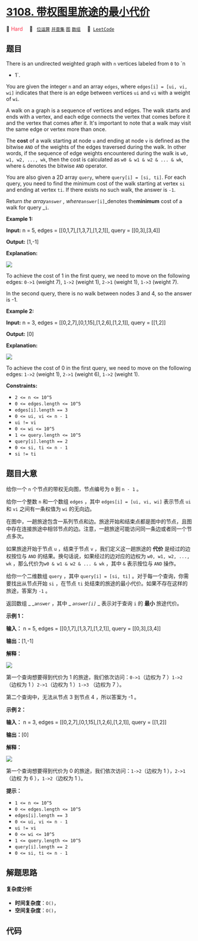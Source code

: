 # [3108. 带权图里旅途的最小代价](https://leetcode.com/problems/minimum-cost-walk-in-weighted-graph)

🔴 <font color=#ff334b>Hard</font>&emsp; 🔖&ensp; [`位运算`](/tag/bit-manipulation.md) [`并查集`](/tag/union-find.md) [`图`](/tag/graph.md) [`数组`](/tag/array.md)&emsp; 🔗&ensp;[`LeetCode`](https://leetcode.com/problems/minimum-cost-walk-in-weighted-graph)

## 题目

There is an undirected weighted graph with `n` vertices labeled from `0` to `n
- 1`.

You are given the integer `n` and an array `edges`, where `edges[i] = [ui, vi,
wi]` indicates that there is an edge between vertices `ui` and `vi` with a
weight of `wi`.

A walk on a graph is a sequence of vertices and edges. The walk starts and
ends with a vertex, and each edge connects the vertex that comes before it and
the vertex that comes after it. It's important to note that a walk may visit
the same edge or vertex more than once.

The **cost** of a walk starting at node `u` and ending at node `v` is defined
as the bitwise `AND` of the weights of the edges traversed during the walk. In
other words, if the sequence of edge weights encountered during the walk is
`w0, w1, w2, ..., wk`, then the cost is calculated as `w0 & w1 & w2 & ... &
wk`, where `&` denotes the bitwise `AND` operator.

You are also given a 2D array `query`, where `query[i] = [si, ti]`. For each
query, you need to find the minimum cost of the walk starting at vertex `si`
and ending at vertex `ti`. If there exists no such walk, the answer is `-1`.

Return _the array_`answer` _, where_`answer[i]`_denotes the**minimum** cost of
a walk for query _`i`.



**Example 1:**

**Input:** n = 5, edges = [[0,1,7],[1,3,7],[1,2,1]], query = [[0,3],[3,4]]

**Output:** [1,-1]

**Explanation:**

![](https://assets.leetcode.com/uploads/2024/01/31/q4_example1-1.png)

To achieve the cost of 1 in the first query, we need to move on the following
edges: `0->1` (weight 7), `1->2` (weight 1), `2->1` (weight 1), `1->3` (weight
7).

In the second query, there is no walk between nodes 3 and 4, so the answer is
-1.

**Example 2:**

**Input:** n = 3, edges = [[0,2,7],[0,1,15],[1,2,6],[1,2,1]], query = [[1,2]]

**Output:** [0]

**Explanation:**

![](https://assets.leetcode.com/uploads/2024/01/31/q4_example2e.png)

To achieve the cost of 0 in the first query, we need to move on the following
edges: `1->2` (weight 1), `2->1` (weight 6), `1->2` (weight 1).



**Constraints:**

  * `2 <= n <= 10^5`
  * `0 <= edges.length <= 10^5`
  * `edges[i].length == 3`
  * `0 <= ui, vi <= n - 1`
  * `ui != vi`
  * `0 <= wi <= 10^5`
  * `1 <= query.length <= 10^5`
  * `query[i].length == 2`
  * `0 <= si, ti <= n - 1`
  * `si != ti`


## 题目大意

给你一个 `n` 个节点的带权无向图，节点编号为 `0` 到 `n - 1` 。

给你一个整数 `n` 和一个数组 `edges` ，其中 `edges[i] = [ui, vi, wi]` 表示节点 `ui` 和 `vi`
之间有一条权值为 `wi` 的无向边。

在图中，一趟旅途包含一系列节点和边。旅途开始和结束点都是图中的节点，且图中存在连接旅途中相邻节点的边。注意，一趟旅途可能访问同一条边或者同一个节点多次。

如果旅途开始于节点 `u` ，结束于节点 `v` ，我们定义这一趟旅途的 **代价**  是经过的边权按位与 `AND`
的结果。换句话说，如果经过的边对应的边权为 `w0, w1, w2, ..., wk` ，那么代价为`w0 & w1 & w2 & ... & wk`
，其中 `&` 表示按位与 `AND` 操作。

给你一个二维数组 `query` ，其中 `query[i] = [si, ti]` 。对于每一个查询，你需要找出从节点开始 `si` ，在节点 `ti`
处结束的旅途的最小代价。如果不存在这样的旅途，答案为 `-1` 。

返回数组 _ _`answer` ，其中 _ _`answer[i]`_ _ 表示对于查询 `i` 的 **最小**  旅途代价。



**示例 1：**

**输入：** n = 5, edges = [[0,1,7],[1,3,7],[1,2,1]], query = [[0,3],[3,4]]

**输出：**[1,-1]

**解释：**

![](https://assets.leetcode.com/uploads/2024/01/31/q4_example1-1.png)

第一个查询想要得到代价为 1 的旅途，我们依次访问：`0->1`（边权为 7 ）`1->2` （边权为 1 ）`2->1`（边权为 1 ）`1->3`
（边权为 7 ）。

第二个查询中，无法从节点 3 到节点 4 ，所以答案为 -1 。

**示例 2：**

**输入：** n = 3, edges = [[0,2,7],[0,1,15],[1,2,6],[1,2,1]], query = [[1,2]]

**输出：**[0]

**解释：**

![](https://assets.leetcode.com/uploads/2024/01/31/q4_example2e.png)

第一个查询想要得到代价为 0 的旅途，我们依次访问：`1->2`（边权为 1 ），`2->1`（边权 为 6 ），`1->2`（边权为 1 ）。



**提示：**

  * `1 <= n <= 10^5`
  * `0 <= edges.length <= 10^5`
  * `edges[i].length == 3`
  * `0 <= ui, vi <= n - 1`
  * `ui != vi`
  * `0 <= wi <= 10^5`
  * `1 <= query.length <= 10^5`
  * `query[i].length == 2`
  * `0 <= si, ti <= n - 1`


## 解题思路

#### 复杂度分析

- **时间复杂度**：`O()`，
- **空间复杂度**：`O()`，

## 代码

```javascript

```